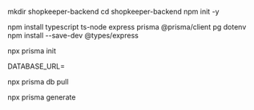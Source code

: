 mkdir shopkeeper-backend
cd shopkeeper-backend
npm init -y

npm install typescript ts-node express prisma @prisma/client pg dotenv
npm install --save-dev @types/express

npx prisma init

DATABASE_URL=

npx prisma db pull

npx prisma generate